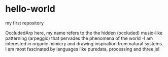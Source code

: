 # hello-world
my first repository

OccludedArp here, my name refers to the the hidden (occluded) music-like patterning (arpeggio) that pervades the phenomena of the world -I am interested in organic mimicry and drawing inspiration from natural systems. I am most fascinated by languages like puredata, processing and three.js!

